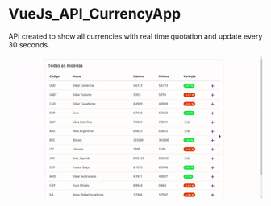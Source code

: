 # VueJs_API_CurrencyApp
API created to show all currencies with real time quotation and update every 30 seconds.


![Demo](demo.gif)


